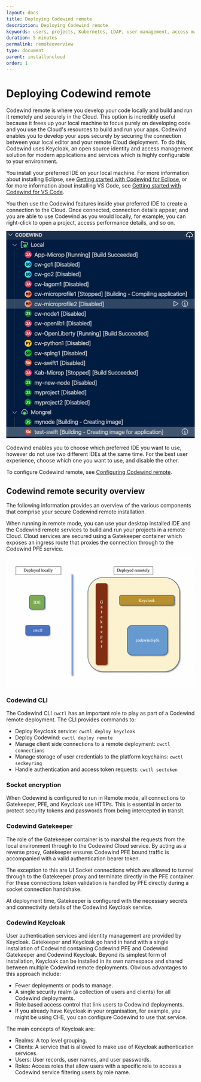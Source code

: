 ```yaml
---
layout: docs
title: Deploying Codewind remote
description: Deploying Codewind remote
keywords: users, projects, Kubernetes, LDAP, user management, access management, login, deployment, pod, security, securing Cloud connection
duration: 5 minutes
permalink: remoteoverview
type: document
parent: installoncloud
order: 1
---
```


# Deploying Codewind remote

Codewind remote is where you develop your code locally and build and run it remotely and securely in the Cloud. This option is incredibly useful because it frees up your local machine to focus purely on developing code and you use the Cloud's resources to build and run your apps. Codewind enables you to develop your apps securely by securing the connection between your local editor and your remote Cloud deployment. To do this, Codewind uses Keycloak, an open source identity and access management solution for modern applications and services which is highly configurable to your environment. 

You install your preferred IDE on your local machine. For more information about installing Eclipse, see [Getting started with Codewind for Eclipse](mdteclipsegettingstarted.html), or for more information about installing VS Code, see [Getting started with Codewind for VS Code](mdt-vsc-getting-started.html).

You then use the Codewind features inside your preferred IDE to create a connection to the Cloud. Once connected, connection details appear, and you are able to use Codewind as you would locally, for example, you can right-click to open a project, access performance details, and so on. 

![Project view](dist/images/remote/project_view.png)

Codewind enables you to choose which preferred IDE you want to use, however do not use two different IDEs at the same time. For the best user experience, choose which one you want to use, and disable the other. 

To configure Codewind remote, see [Configuring Codewind remote](remote-configuring.html).

## Codewind remote security overview

The following information provides an overview of the various components that comprise your secure Codewind remote installation. 

When running in remote mode, you can use your desktop installed IDE and the Codewind remote services to build and run your projects in a remote Cloud. Cloud services are secured using a Gatekeeper container which exposes an ingress route that proxies the connection through to the Codewind PFE service.

![Remote overview](dist/images/remote/image4.png)

### Codewind CLI

The Codewind CLI `cwctl` has an important role to play as part of a Codewind remote deployment. The CLI provides commands to:

- Deploy Keycloak service: `cwctl deploy keycloak`
- Deploy Codewind: `cwctl deploy remote`
- Manage client side connections to a remote deployment: `cwctl connections`
- Manage storage of user credentials to the platform keychains: `cwctl seckeyring`
- Handle authentication and access token requests: `cwctl sectoken`

### Socket encryption

When Codewind is configured to run in Remote mode, all connections to Gatekeeper, PFE, and Keycloak use HTTPs. This is essential in order to protect security tokens and passwords from being intercepted in transit.

### Codewind Gatekeeper

The role of the Gatekeeper container is to marshal the requests from the local environment through to the Codewind Cloud service. By acting as a reverse proxy, Gatekeeper ensures Codewind PFE bound traffic is accompanied with a valid authentication bearer token.

The exception to this are UI Socket connections which are allowed to tunnel through to the Gatekeeper proxy and terminate directly in the PFE container. For these connections token validation is handled by PFE directly during a socket connection handshake.

At deployment time, Gatekeeper is configured with the necessary secrets and connectivity details of the Codewind Keycloak service.

### Codewind Keycloak

User authentication services and identity management are provided by Keycloak. Gatekeeper and Keycloak go hand in hand with a single installation of Codewind containing Codewind PFE and Codewind Gatekeeper and Codewind Keycloak. Beyond its simplest form of installation, Keycloak can be installed in its own namespace and shared between multiple Codewind remote deployments. Obvious advantages to this approach include:

- Fewer deployments or pods to manage.
- A single security realm (a collection of users and clients) for all Codewind deployments.
- Role based access control that link users to Codewind deployments.
- If you already have Keycloak in your organisation, for example, you might be using CHE, you can configure Codewind to use that service.

The main concepts of Keycloak are:

- Realms: A top level grouping.
- Clients: A service that is allowed to make use of Keycloak authentication services.
- Users: User records, user names, and user passwords.
- Roles: Access roles that allow users with a specific role to access a Codewind service filtering users by role name.
